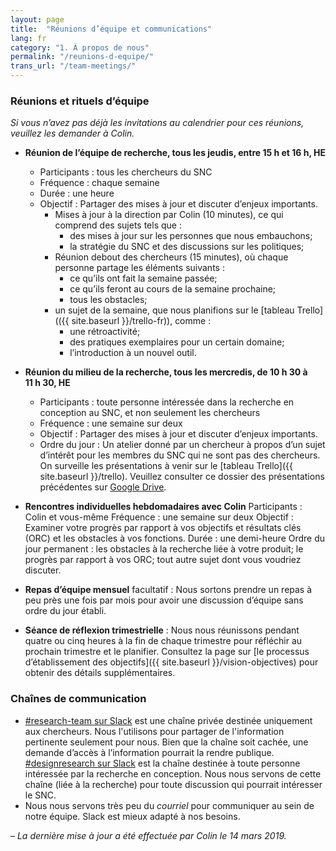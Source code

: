 ```yaml
---
layout: page
title:  "Réunions d’équipe et communications"
lang: fr
category: "1. À propos de nous"
permalink: "/reunions-d-equipe/"
trans_url: "/team-meetings/"
---
```


### Réunions et rituels d’équipe

_Si vous n’avez pas déjà les invitations au calendrier pour ces réunions, veuillez les demander à Colin._

* **Réunion de l’équipe de recherche, tous les jeudis, entre 15 h et 16 h, HE**
  * Participants : tous les chercheurs du SNC
  * Fréquence : chaque semaine
  * Durée : une heure
  * Objectif : Partager des mises à jour et discuter d’enjeux importants.
    * Mises à jour à la direction par Colin (10 minutes), ce qui comprend des sujets tels que :
      * des mises à jour sur les personnes que nous embauchons;
      * la stratégie du SNC et des discussions sur les politiques;
    * Réunion debout des chercheurs (15 minutes), où chaque personne partage les éléments suivants :
      * ce qu’ils ont fait la semaine passée;
      * ce qu’ils feront au cours de la semaine prochaine;
      * tous les obstacles;
    * un sujet de la semaine, que nous planifions sur le [tableau Trello](({{ site.baseurl }}/trello-fr)), comme :
      * une rétroactivité;
      * des pratiques exemplaires pour un certain domaine;
      * l’introduction à un nouvel outil.

* **Réunion du milieu de la recherche, tous 	les mercredis, de 10 h 30 à 11 h 30, HE**
  * Participants : toute personne intéressée dans la recherche en conception au SNC, et non seulement les chercheurs
  * Fréquence : une semaine sur deux
  * Objectif : Partager des mises à jour et discuter d’enjeux importants.
  * Ordre du jour : Un atelier donné par un chercheur à propos d’un sujet d’intérêt pour les membres du SNC qui ne sont pas des chercheurs. On surveille les présentations à venir sur le [tableau Trello]({{ site.baseurl }}/trello). Veuillez consulter ce dossier des présentations précédentes sur [Google Drive](https://drive.google.com/drive/folders/1MLZZ14YNoGiWC-GagP7oW1oMbr1rJ4Yk).

* **Rencontres individuelles hebdomadaires avec Colin**
Participants : Colin et vous-même
Fréquence : une semaine sur deux
Objectif : Examiner votre progrès par rapport à vos objectifs et résultats clés (ORC) et les obstacles à vos fonctions.
Durée : une demi-heure
Ordre du jour permanent :
les obstacles à la recherche liée à votre produit;
le progrès par rapport à vos ORC;
tout autre sujet dont vous voudriez discuter.

* **Repas d’équipe mensuel** facultatif : Nous sortons prendre un repas à peu près une fois par mois pour avoir une discussion d’équipe sans ordre du jour établi.

* **Séance de réflexion trimestrielle** : Nous nous réunissons pendant quatre ou cinq heures à la fin de chaque trimestre pour réfléchir au prochain trimestre et le planifier. Consultez la page sur [le processus d’établissement des objectifs]({{ site.baseurl }}/vision-objectives) pour obtenir des détails supplémentaires.  

### Chaînes de communication

* [#research-team sur Slack](https://gcdigital.slack.com/messages/GD4QR095W/details/) est une chaîne privée destinée uniquement aux chercheurs. Nous l'utilisons pour partager de l'information pertinente seulement pour nous. Bien que la chaîne soit cachée, une demande d’accès à l’information pourrait la rendre publique.  [#designresearch sur Slack](https://gcdigital.slack.com/messages/GD4QR095W/details/) est la chaîne destinée à toute personne intéressée par la recherche en conception. Nous nous servons de cette chaîne (liée à la recherche) pour toute discussion qui pourrait intéresser le SNC.
* Nous nous servons très peu du *courriel* pour communiquer au sein de notre équipe. Slack est mieux adapté à nos besoins.

_– La dernière mise à jour a été effectuée par Colin le 14 mars 2019._
